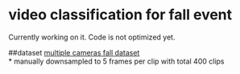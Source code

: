 # video classification for fall event

Currently working on it. Code  is not optimized yet.

##dataset
[multiple cameras fall dataset](http://www.iro.umontreal.ca/~labimage/Dataset/)   
\* manually downsampled to 5 frames per clip with total 400 clips
